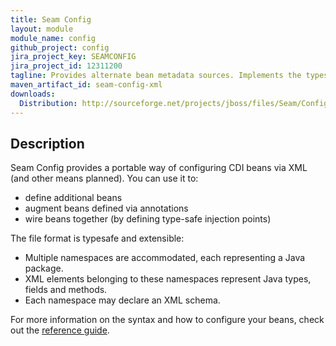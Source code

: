```yaml
---
title: Seam Config
layout: module
module_name: config
github_project: config
jira_project_key: SEAMCONFIG
jira_project_id: 12311200
tagline: Provides alternate bean metadata sources. Implements the typesafe XML-based configuration format defined in earlier revisions of the JSR-299 specification.
maven_artifact_id: seam-config-xml
downloads:
  Distribution: http://sourceforge.net/projects/jboss/files/Seam/Config/3.0.0.Final/seam-config-3.0.0.Final.zip/download
---
```

## Description
Seam Config provides a portable way of configuring CDI beans via XML (and other means planned). You can use it to:
  
* define additional beans
* augment beans defined via annotations
* wire beans together (by defining type-safe injection points)

The file format is typesafe and extensible:

- Multiple namespaces are accommodated, each representing a Java package.
- XML elements belonging to these namespaces represent Java types, fields and methods.
- Each namespace may declare an XML schema.

For more information on the syntax and how to configure your beans, check out the [reference guide](http://docs.jboss.org/seam/3/config/latest/reference/en-US/html_single/).
